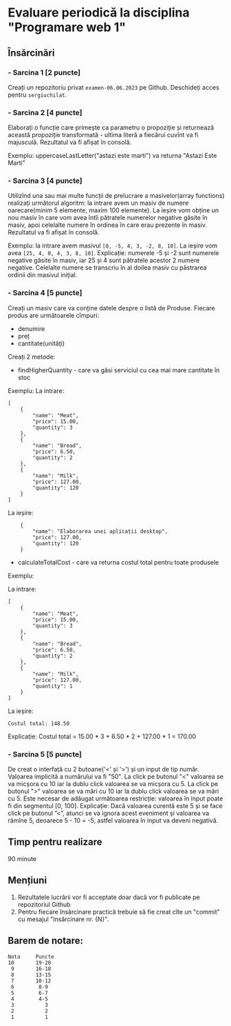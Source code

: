 # Evaluare periodică la disciplina "Programare web 1"

## Însărcinări
### - Sarcina 1 **[2 puncte]** 

Creați un repozitoriu privat `examen-06.06.2023` pe Github. Deschideți acces pentru `sergiuchilat`.


### - Sarcina 2 **[4 puncte]**

Elaborați o funcție care primește ca parametru o propoziție și returnează această propoziție transformată - ultima literă a fiecărui cuvînt va fi majusculă. Rezultatul va fi afișat în consolă.

Exemplu: uppercaseLastLetter("astazi este marti") va returna "Astazi Este Marti" 

### - Sarcina 3 **[4 puncte]**

Utilizînd una sau mai multe funcții de prelucrare a masivelor(array functions) realizați următorul algoritm: la intrare avem un masiv de numere oarecare(minim 5 elemente, maxim 100 elemente). La ieșire vom obține un nou masiv în care vom avea întîi pătratele numerelor negative găsite în masiv, apoi celelalte numere în ordinea în care erau prezente în masiv.
Rezultatul va fi afișat în consolă.

Exemplu: la intrare avem masivul `[0, -5, 4, 3, -2, 8, 10]`. La ieșire vom avea `[25, 4, 0, 4, 3, 8, 10]`. Explicație: numerele -5 și -2 sunt numerele negative găsite în masiv, iar 25 și 4 sunt pătratele acestor 2 numere negative. Celelalte numere se transcriu în al doilea masiv cu păstrarea ordinii din masivul inițial.

### - Sarcina 4 **[5 puncte]**

Creați un masiv care va conține datele despre o listă de Produse. Fiecare produs are următoarele cîmpuri:
- denumire
- preț
- cantitate(unități)

Creați 2 metode:
- findHigherQuantity - care va găsi serviciul cu cea mai mare cantitate în stoc

Exemplu:
La intrare:
```
[
    {
        "name": "Meat",
        "price": 15.00,
        "quantity": 3
    },
    {
        "name": "Bread",
        "price": 6.50,
        "quantity": 2
    },
    {
        "name": "Milk",
        "price": 127.00,
        "quantity": 120
    }
]
```

La ieșire:
```
    {
        "name": "Elaborarea unei aplicații desktop",
        "price": 127.00,
        "quantity": 120
    }
```


- calculateTotalCost - care va returna costul total pentru toate produsele

Exemplu:

La intrare:
```
[
    {
        "name": "Meat",
        "price": 15.00,
        "quantity": 3
    },
    {
        "name": "Bread",
        "price": 6.50,
        "quantity": 2
    },
    {
        "name": "Milk",
        "price": 127.00,
        "quantity": 1
    }
]
```

La ieșire:

`Costul total: 148.50`

Explicație:
Costul total = 15.00 * 3 + 6.50 * 2 + 127.00 * 1 = 170.00 


### - Sarcina 5 **[5 puncte]**

De creat o interfață cu 2 butoane('<' și '>') și un input de tip număr.
Valoarea implicită a numărului va fi "50".
La click pe butonul "<" valoarea se va micșora cu 10 iar la dublu click valoarea se va micșora cu 5.
La click pe butonul ">" valoarea se va mări cu 10 iar la dublu click valoarea se va mări cu 5.
Este necesar de adăugat următoarea restricție: valoarea în input poate fi din segmentul [0, 100].
Explicație: Dacă valoarea curentă este 5 și se face click pe butonul ”<”, atunci se va ignora acest eveniment și valoarea va rămîne 5, deoarece 5 - 10 = -5, astfel valoarea în input va deveni negativă.

## Timp pentru realizare 
90 minute

## Mențiuni
1. Rezultatele lucrării vor fi acceptate doar dacă vor fi publicate pe repozitoriul Github
2. Pentru fiecare însărcinare practică trebuie să fie creat cîte un "commit" cu mesajul "Insărcinare nr. {N}".

## Barem de notare:
```
Nota     Puncte
10       19-20
 9       16-18
 8       13-15
 7       10-12
 6        8-9
 5        6-7
 4        4-5
 3          3
 2          2
 1          1
```
